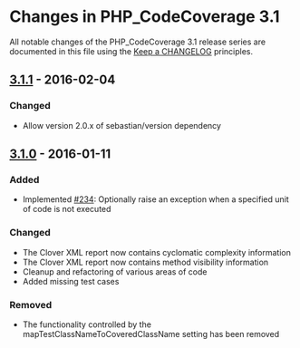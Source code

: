 # Changes in PHP_CodeCoverage 3.1

All notable changes of the PHP_CodeCoverage 3.1 release series are documented in this file using the [Keep a CHANGELOG](http://keepachangelog.com/) principles.

## [3.1.1] - 2016-02-04

### Changed

* Allow version 2.0.x of  sebastian/version  dependency

## [3.1.0] - 2016-01-11

### Added

* Implemented [#234](https://github.com/sebastianbergmann/php-code-coverage/issues/234): Optionally raise an exception when a specified unit of code is not executed

### Changed

* The Clover XML report now contains cyclomatic complexity information
* The Clover XML report now contains method visibility information
* Cleanup and refactoring of various areas of code
* Added missing test cases

### Removed

* The functionality controlled by the  mapTestClassNameToCoveredClassName  setting has been removed

[3.1.1]: https://github.com/sebastianbergmann/php-code-coverage/compare/3.1.0...3.1.1
[3.1.0]: https://github.com/sebastianbergmann/php-code-coverage/compare/3.0...3.1.0


